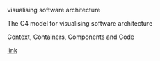visualising software architecture

The C4 model for visualising software architecture


Context, Containers, Components and Code


[link](https://c4model.com/)
